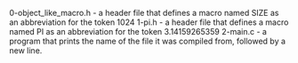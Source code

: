 0-object_like_macro.h - a header file that defines a macro named SIZE as an abbreviation for the token 1024
1-pi.h -  a header file that defines a macro named PI as an abbreviation for the token 3.14159265359
2-main.c - a program that prints the name of the file it was compiled from, followed by a new line.
